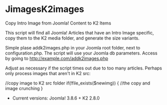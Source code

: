 # JimagesK2images
Copy Intro Image from Joomla! Content to K2 Items

This script will find all Joomla! Articles that have an Intro Image specific, copy them to the K2 media folder, and generate the size variants.

Simple plase addk2images.php in your Joomla root folder, next to configuration.php. The script will use your Joomla db parameters. Access by going to http://example.com/addk2images.php 

Adjust as necessary if the script times out due to too many articles. Perhaps only process images that aren't in K2 src:

//copy image to K2 src folder
if(!file_exists($newimg)) {
  //the copy and image crunching
}

* Current versions: Joomla! 3.8.6 + K2 2.8.0
